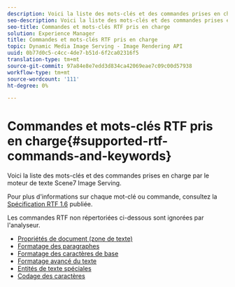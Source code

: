 ```yaml
---
description: Voici la liste des mots-clés et des commandes prises en charge par le moteur de texte Scene7 Image Serving.
seo-description: Voici la liste des mots-clés et des commandes prises en charge par le moteur de texte Scene7 Image Serving.
seo-title: Commandes et mots-clés RTF pris en charge
solution: Experience Manager
title: Commandes et mots-clés RTF pris en charge
topic: Dynamic Media Image Serving - Image Rendering API
uuid: 0b77d0c5-c4cc-4de7-b51d-6f2ca02316f5
translation-type: tm+mt
source-git-commit: 97a84e8e7edd3d834ca42069eae7c09c00d57938
workflow-type: tm+mt
source-wordcount: '111'
ht-degree: 0%

---
```



# Commandes et mots-clés RTF pris en charge{#supported-rtf-commands-and-keywords}

Voici la liste des mots-clés et des commandes prises en charge par le moteur de texte Scene7 Image Serving.

Pour plus d&#39;informations sur chaque mot-clé ou commande, consultez la [Spécification RTF 1.6](http://msdn.microsoft.com/en-us/library/aa140277%28v=office.10%29.aspx) publiée.

Les commandes RTF non répertoriées ci-dessous sont ignorées par l&#39;analyseur.

* [Propriétés de document (zone de texte)](r-document-text-box-properties.md)
* [Formatage des paragraphes](r-paragraph-formatting.md)
* [Formatage des caractères de base](r-basic-character-formatting.md)
* [Formatage avancé du texte](r-advanced-text-formatting.md)
* [Entités de texte spéciales](r-special-text-entities.md)
* [Codage des caractères](r-is-http-character-encoding.md)
